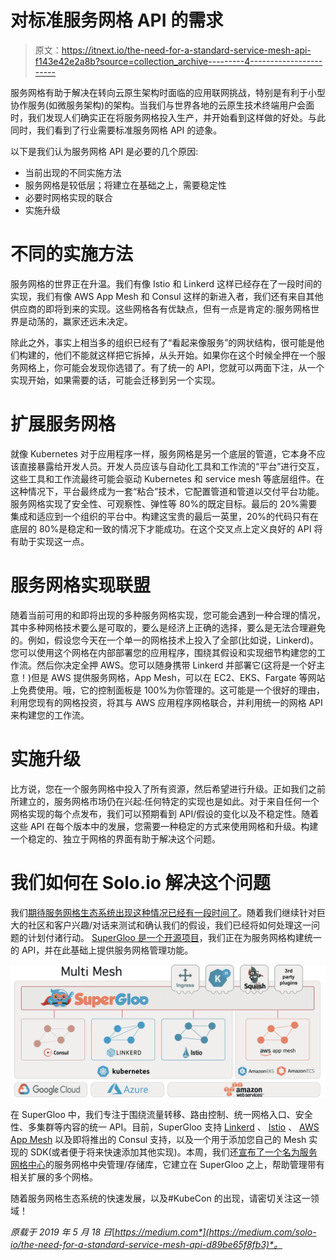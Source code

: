 # 对标准服务网格 API 的需求

> 原文：<https://itnext.io/the-need-for-a-standard-service-mesh-api-f143e42e2a8b?source=collection_archive---------4----------------------->

服务网格有助于解决在转向云原生架构时面临的应用联网挑战，特别是有利于小型协作服务(如微服务架构)的架构。当我们与世界各地的云原生技术终端用户会面时，我们发现人们确实正在将服务网格投入生产，并开始看到这样做的好处。与此同时，我们看到了行业需要标准服务网格 API 的迹象。

以下是我们认为服务网格 API 是必要的几个原因:

*   当前出现的不同实施方法
*   服务网格是较低层；将建立在基础之上，需要稳定性
*   必要时网格实现的联合
*   实施升级

# 不同的实施方法

服务网格的世界正在升温。我们有像 Istio 和 Linkerd 这样已经存在了一段时间的实现，我们有像 AWS App Mesh 和 Consul 这样的新进入者，我们还有来自其他供应商的即将到来的实现。这些网格各有优缺点，但有一点是肯定的:服务网格世界是动荡的，赢家还远未决定。

除此之外，事实上相当多的组织已经有了“看起来像服务”的网状结构，很可能是他们构建的，他们不能就这样把它拆掉，从头开始。如果你在这个时候全押在一个服务网格上，你可能会发现你选错了。有了统一的 API，您就可以两面下注，从一个实现开始，如果需要的话，可能会迁移到另一个实现。

# 扩展服务网格

就像 Kubernetes 对于应用程序一样，服务网格是另一个底层的管道，它本身不应该直接暴露给开发人员。开发人员应该与自动化工具和工作流的“平台”进行交互，这些工具和工作流最终可能会驱动 Kubernetes 和 service mesh 等底层组件。在这种情况下，平台最终成为一套“粘合”技术，它配置管道和管道以交付平台功能。服务网格实现了安全性、可观察性、弹性等 80%的既定目标。最后的 20%需要集成和适应到一个组织的平台中。构建这宝贵的最后一英里，20%的代码只有在底层的 80%是稳定和一致的情况下才能成功。在这个交叉点上定义良好的 API 将有助于实现这一点。

# 服务网格实现联盟

随着当前可用的和即将出现的多种服务网格实现，您可能会遇到一种合理的情况，其中多种网格技术要么是可取的，要么是经济上正确的选择，要么是无法合理避免的。例如，假设您今天在一个单一的网格技术上投入了全部(比如说，Linkerd)。您可以使用这个网格在内部部署您的应用程序，围绕其假设和实现细节构建您的工作流。然后你决定全押 AWS。您可以随身携带 Linkerd 并部署它(这将是一个好主意！)但是 AWS 提供服务网格，App Mesh，可以在 EC2、EKS、Fargate 等网站上免费使用。哦，它的控制面板是 100%为你管理的。这可能是一个很好的理由，利用您现有的网格投资，将其与 AWS 应用程序网格联合，并利用统一的网格 API 来构建您的工作流。

# 实施升级

比方说，您在一个服务网格中投入了所有资源，然后希望进行升级。正如我们之前所建立的，服务网格市场仍在兴起:任何特定的实现也是如此。对于来自任何一个网格实现的每个点发布，我们可以预期看到 API/假设的变化以及不稳定性。随着这些 API 在每个版本中的发展，您需要一种稳定的方式来使用网格和升级。构建一个稳定的、独立于网格的界面有助于解决这个问题。

# 我们如何在 Solo.io 解决这个问题

我们[期待服务网格生态系统出现这种情况已经有一段时间了](https://medium.com/solo-io/https-medium-com-solo-io-supergloo-ff2aae1fb96f)。随着我们继续针对巨大的社区和客户兴趣/对话来测试和确认我们的假设，我们已经将如何处理这一问题的计划付诸行动。 [SuperGloo 是一个开源项目](https://supergloo.solo.io)，我们正在为服务网格构建统一的 API，并在此基础上提供服务网格管理功能。

![](img/9535b4d5df0a810c83d8c15f79b2ac13.png)

在 SuperGloo 中，我们专注于围绕流量转移、路由控制、统一网格入口、安全性、多集群等内容的统一 API。目前，SuperGloo 支持 [Linkerd](https://supergloo.solo.io/mesh/install-linkerd/) 、 [Istio](https://supergloo.solo.io/mesh/install-istio/) 、 [AWS App Mesh](https://supergloo.solo.io/mesh/register-appmesh/) 以及即将推出的 Consul 支持，以及一个用于添加您自己的 Mesh 实现的 SDK(或者便于将来快速添加其他实现)。本周，我们还[宣布了一个名为服务网格中心](https://techcrunch.com/2019/05/15/solo-io-wants-to-bring-order-to-service-meshes-with-centralized-management-hub/)的服务网格中央管理/存储库，它建立在 SuperGloo 之上，帮助管理带有相关扩展的多个网格。

随着服务网格生态系统的快速发展，以及#KubeCon 的出现，请密切关注这一领域！

*原载于 2019 年 5 月 18 日*[*https://medium.com*](https://medium.com/solo-io/the-need-for-a-standard-service-mesh-api-d89be65f8fb3)*。*